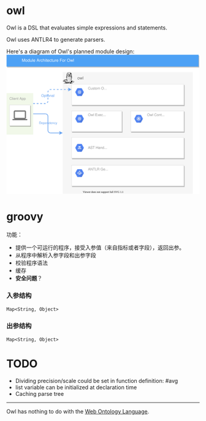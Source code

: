 # owl
Owl is a DSL that evaluates simple expressions and statements.

Owl uses ANTLR4 to generate parsers.

Here's a diagram of Owl's planned module design:
![modules](./doc/OwlArch.svg)

# groovy

功能：

- 提供一个可运行的程序，接受入参值（来自指标或者字段），返回出参。
- 从程序中解析入参字段和出参字段
- 校验程序语法
- 缓存
- **安全问题**？

### 入参结构

```
Map<String, Object>
```



### 出参结构

```
Map<String, Object>
```



# TODO
- Dividing precision/scale could be set in function definition: #avg
- list variable can be initialized at declaration time
- Caching parse tree

---
Owl has nothing to do with the [Web Ontology Language](https://en.wikipedia.org/wiki/Web_Ontology_Language).